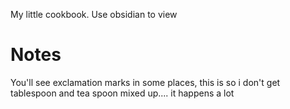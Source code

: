 My little cookbook.
Use obsidian to view

# Notes
You'll see exclamation marks in some places, this is so i don't get tablespoon and tea spoon mixed up.... it happens a lot